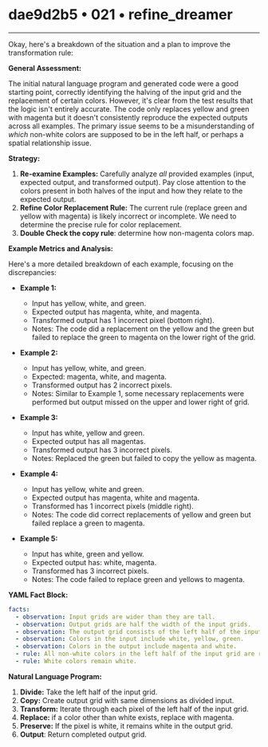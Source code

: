 # dae9d2b5 • 021 • refine_dreamer

---
Okay, here's a breakdown of the situation and a plan to improve the transformation rule:

**General Assessment:**

The initial natural language program and generated code were a good starting point, correctly identifying the halving of the input grid and the replacement of certain colors. However, it's clear from the test results that the logic isn't entirely accurate. The code only replaces yellow and green with magenta but it doesn't consistently reproduce the expected outputs across all examples. The primary issue seems to be a misunderstanding of *which* non-white colors are supposed to be in the left half, or perhaps a spatial relationship issue.

**Strategy:**

1.  **Re-examine Examples:** Carefully analyze *all* provided examples (input, expected output, and transformed output). Pay close attention to the colors present in both halves of the input and how they relate to the expected output.
2.  **Refine Color Replacement Rule:** The current rule (replace green and yellow with magenta) is likely incorrect or incomplete. We need to determine the precise rule for color replacement.
3.  **Double Check the copy rule**: determine how non-magenta colors map.

**Example Metrics and Analysis:**

Here's a more detailed breakdown of each example, focusing on the discrepancies:

*   **Example 1:**
    *   Input has yellow, white, and green.
    *   Expected output has magenta, white, and magenta.
    *   Transformed output has 1 incorrect pixel (bottom right).
    *   Notes: The code did a replacement on the yellow and the green but failed to replace the green to magenta on the lower right of the grid.

*   **Example 2:**
    *   Input has yellow, white, and green.
    *   Expected: magenta, white, and magenta.
    *   Transformed output has 2 incorrect pixels.
    *   Notes: Similar to Example 1, some necessary replacements were performed but output missed on the upper and lower right of grid.

*   **Example 3:**
    *   Input has white, yellow and green.
    *   Expected output has all magentas.
    *   Transformed output has 3 incorrect pixels.
    *   Notes: Replaced the green but failed to copy the yellow as magenta.

*   **Example 4:**
    *   Input has yellow, white and green.
    *   Expected output has magenta, white and magenta.
    *   Transformed has 1 incorrect pixels (middle right).
    *   Notes: The code did correct replacements of yellow and green but failed replace a green to magenta.

*   **Example 5:**
    *    Input has white, green and yellow.
    *    Expected output has: white, magenta.
    *    Transformed has 3 incorrect pixels.
    *    Notes: The code failed to replace green and yellows to magenta.

**YAML Fact Block:**

```yaml
facts:
  - observation: Input grids are wider than they are tall.
  - observation: Output grids are half the width of the input grids.
  - observation: The output grid consists of the left half of the input.
  - observation: Colors in the input include white, yellow, green.
  - observation: Colors in the output include magenta and white.
  - rule: All non-white colors in the left half of the input grid are replaced with magenta in the output grid.
  - rule: White colors remain white.
```

**Natural Language Program:**

1.  **Divide:** Take the left half of the input grid.
2.  **Copy:** Create output grid with same dimensions as divided input.
3.  **Transform:** Iterate through each pixel of the left half of the input grid.
4.  **Replace:** if a color other than white exists, replace with magenta.
5.  **Preserve:** If the pixel is white, it remains white in the output grid.
6. **Output**: Return completed output grid.

